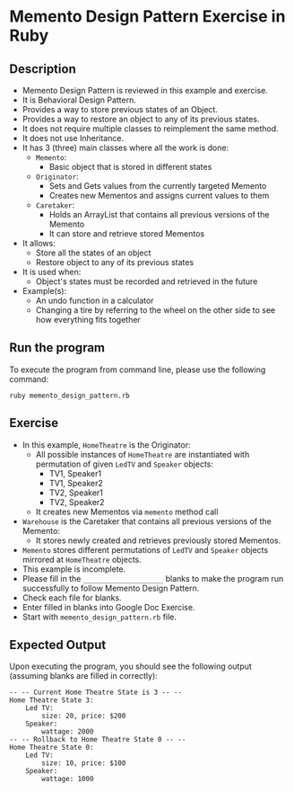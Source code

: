 # Memento Design Pattern Exercise in Ruby

## Description
* Memento Design Pattern is reviewed in this example and exercise.
* It is Behavioral Design Pattern.
* Provides a way to store previous states of an Object.
* Provides a way to restore an object to any of its previous states.
* It does not require multiple classes to reimplement the same method.
* It does not use Inheritance.
* It has 3 (three) main classes where all the work is done:
  * `Memento`:
    * Basic object that is stored in different states
  * `Originator`:
    * Sets and Gets values from the currently targeted Memento
    * Creates new Mementos and assigns current values to them
  * `Caretaker`:
    * Holds an ArrayList that contains all previous versions of the Memento
    * It can store and retrieve stored Mementos
* It allows:
  * Store all the states of an object
  * Restore object to any of its previous states
* It is used when:
  * Object's states must be recorded and retrieved in the future
* Example(s):
  * An undo function in a calculator
  * Changing a tire by referring to the wheel on the other side to see how everything fits together

## Run the program
To execute the program from command line, please use the following command:

```
ruby memento_design_pattern.rb
```

## Exercise
* In this example, `HomeTheatre` is the Originator:
  * All possible instances of `HomeTheatre` are instantiated with permutation of given `LedTV` and `Speaker` objects:
    * TV1, Speaker1
    * TV1, Speaker2
    * TV2, Speaker1
    * TV2, Speaker2
  * It creates new Mementos via `memento` method call
* `Warehouse` is the Caretaker that contains all previous versions of the Memento:
  * It stores newly created and retrieves previously stored Mementos.
* `Memento` stores different permutations of `LedTV` and `Speaker` objects mirrored at `HomeTheatre` objects.
* This example is incomplete.
* Please fill in the `____________________`  blanks to make the program run successfully to follow Memento Design
Pattern.
* Check each file for blanks.
* Enter filled in blanks into Google Doc Exercise.
* Start with `memento_design_pattern.rb` file.

## Expected Output
Upon executing the program, you should see the following output (assuming blanks are filled in correctly):

```
-- -- Current Home Theatre State is 3 -- --
Home Theatre State 3:
    Led TV:
        size: 20, price: $200
    Speaker:
        wattage: 2000
-- -- Rollback to Home Theatre State 0 -- --
Home Theatre State 0:
    Led TV:
        size: 10, price: $100
    Speaker:
        wattage: 1000
```
